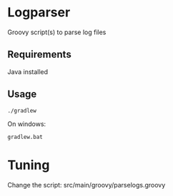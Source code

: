 # Logparser
Groovy script(s) to parse log files

## Requirements
Java installed

## Usage
```
./gradlew
```

On windows:
```
gradlew.bat
```

# Tuning
Change the script: src/main/groovy/parselogs.groovy
